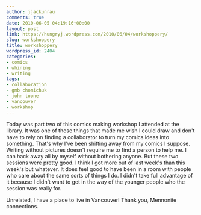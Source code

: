 ```yaml
---
author: jjackunrau
comments: true
date: 2010-06-05 04:19:16+00:00
layout: post
link: https://hungryj.wordpress.com/2010/06/04/workshoppery/
slug: workshoppery
title: workshoppery
wordpress_id: 2404
categories:
- comics
- whining
- writing
tags:
- collaboration
- gmb chomichuk
- john toone
- vancouver
- workshop
---
```


Today was part two of this comics making workshop I attended at the library. It was one of those things that made me wish I could draw and don't have to rely on finding a collaborator to turn my comics ideas into something. That's why I've been shifting away from my comics I suppose. Writing without pictures doesn't require me to find a person to help me. I can hack away all by myself without bothering anyone. But these two sessions were pretty good. I think I got more out of last week's than this week's but whatever. It does feel good to have been in a room with people who care about the same sorts of things I do. I didn't take full advantage of it because I didn't want to get in the way of the younger people who the session was really for.</excuse>

Unrelated, I have a place to live in Vancouver! Thank you, Mennonite connections.
